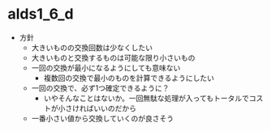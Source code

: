 # alds1_6_d

- 方針
  - 大きいものの交換回数は少なくしたい
  - 大きいものと交換するものは可能な限り小さいもの
  - 一回の交換が最小になるようにしても意味ない
    - 複数回の交換で最小のものを計算できるようにしたい
  - 一回の交換で、必ず1つ確定できるように？
    - いやそんなことはないか。一回無駄な処理が入ってもトータルでコストが小さければいいのだから
  - 一番小さい値から交換していくのが良さそう
